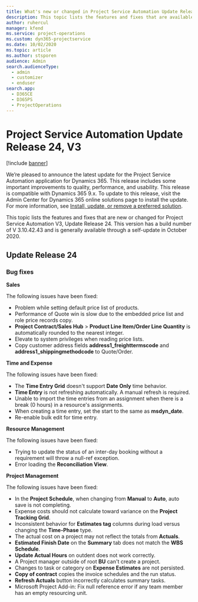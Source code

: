 ```yaml
---
title: What's new or changed in Project Service Automation Update Release 24, V3
description: This topic lists the features and fixes that are available in Project Service Automation Update Release 24, V3.
author: ruhercul
manager: kfend
ms.service: project-operations
ms.custom: dyn365-projectservice
ms.date: 10/02/2020
ms.topic: article
ms.author: stsporen
audience: Admin
search.audienceType: 
  - admin
  - customizer
  - enduser
search.app: 
  - D365CE
  - D365PS
  - ProjectOperations
---
```


# Project Service Automation Update Release 24, V3

[!include [banner](../includes/psa-now-project-operations.md)]

We’re pleased to announce the latest update for the Project Service Automation application for Dynamics 365. This release includes some important improvements to quality, performance, and usability. This release is compatible with Dynamics 365 9.x. To update to this release, visit the Admin Center for Dynamics 365 online solutions page to install the update. For more information, see [Install, update, or remove a preferred solution](https://docs.microsoft.com/power-platform/admin/install-remove-preferred-solution).

This topic lists the features and fixes that are new or changed for Project Service Automation V3, Update Release 24. This version has a build number of V 3.10.42.43 and is generally available through a self-update in October 2020.

## Update Release 24

### Bug fixes

**Sales**

The following issues have been fixed:

- Problem while setting default price list of products.
- Performance of Quote win is slow due to the embedded price list and role price records copy.
- **Project Contract/Sales Hub** > **Product Line Item/Order Line Quantity** is automatically rounded to the nearest integer.
- Elevate to system privileges when reading price lists.
- Copy customer address fields **address1_freighttermscode** and **address1_shippingmethodcode** to Quote/Order. 


**Time and Expense**

The following issues have been fixed:

- The **Time Entry Grid** doesn't support **Date Only** time behavior.
- **Time Entry** is not refreshing automatically. A manual refresh is required.
- Unable to import the time entries from an assignment when there is a break (0 hours) in a resource's assignments.
- When creating a time entry, set the start to the same as **msdyn_date**.
- Re-enable bulk edit for time entry.

**Resource Management**

The following issues have been fixed:

- Trying to update the status of an inter-day booking without a requirement will throw a null-ref exception.
- Error loading the **Reconciliation View**.


**Project Management**

The following issues have been fixed:

- In the **Project Schedule**, when changing from **Manual** to **Auto**, auto save is not completing.
- Expense costs should not calculate toward variance on the **Project Tracking Grid**.
- Inconsistent behavior for **Estimates tag** columns during load versus changing the **Time-Phase** type.
- The actual cost on a project may not reflect the totals from **Actuals**.
- **Estimated Finish Date** on the **Summary** tab does not match the **WBS Schedule**.
- **Update Actual Hours** on outdent does not work correctly.
- A Project manager outside of root **BU** can't create a project.
- Changes to task or category on **Expense Estimates** are not persisted.
- **Copy of contract** copies the invoice schedules and the run status.
- **Refresh Actuals** button incorrectly calculates summary tasks.
- Microsoft Project Add-in: Fix null reference error if any team member has an empty resourcing unit.

